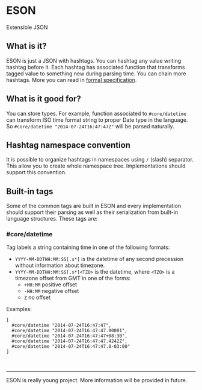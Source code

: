 ESON
====

Extensible JSON

What is it?
-----------

ESON is just a JSON with hashtags. You can hashtag any value writing hashtag
before it. Each hashtag has associated function that transforms tagged
value to something new during parsing time. You can chain more hashtags.
More you can read in [formal specification](specification.txt).

What is it good for?
--------------------

You can store types. For example, function associated to `#core/datetime`
can transform ISO time format string to proper Date type in the language.
So `#core/datetime "2014-07-24T16:47:47Z"` will be parsed naturally.

Hashtag namespace convention
-------------------------

It is possible to organize hashtags in namespaces using `/` (slash) separator.
This allow you to create whole namespace tree. Implementations should support
this convention.

Built-in tags
-------------

Some of the common tags are built in ESON and every implementation should
support their parsing as well as their serialization from built-in language
structures. These tags are:

### #core/datetime ###

Tag labels a string containing time in one of the following formats:

  * `YYYY-MM-DDTHH:MM:SS[.s*]` is the datetime of any second
    precession without information about timezone.
  * `YYYY-MM-DDTHH:MM:SS[.s*]<TZO>` is the datetime, where `<TZO>`
    is a timezone offset from GMT in one of the forms:
      * `+HH:MM` positive offset
      * `-HH:MM` negative offset
      * `Z` no offset

Examples:

    [
      #core/datetime "2014-07-24T16:47:47",
      #core/datetime "2014-07-24T16:47:47.00001",
      #core/datetime "2014-07-24T16:47:47+08:30",
      #core/datetime "2014-07-24T16:47:47.4242Z",
      #core/datetime "2014-07-24T16:47:47.0-03:00"
    ]

&nbsp;

-------------------------------------------------------------------------------

ESON is really young project. More information will be provided in future.
